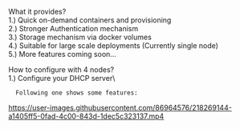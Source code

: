 What it provides?\
1.) Quick on-demand containers and provisioning\
2.) Stronger Authentication mechanism\
3.) Storage mechanism via docker volumes\
4.) Suitable for large scale deployments (Currently single node)\
5.) More features coming soon...



How to configure with 4 nodes?\
1.) Configure your DHCP server\

      Following one shows some features:
      
      
      

https://user-images.githubusercontent.com/86964576/218269144-a1405ff5-0fad-4c00-843d-1dec5c323137.mp4

